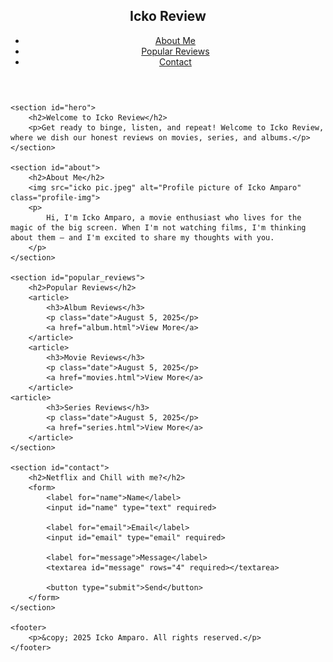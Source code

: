 <!DOCTYPE html>
<html lang="en">


<head>
    <meta charset="UTF-8">
    <meta name="viewport" content="width=device-width, initial-scale=1.0">
    <title>Icko Amparo | Personal Blog & Portfolio</title>
    <link rel="stylesheet" href="styles.css">
</head>
<body>
    <header>
        <nav>
            <h1>Icko Review</h1>
            <ul>
                <li><a href="#about">About Me</a></li>
                <li><a href="#popular_reviews">Popular Reviews</a></li>
                <li><a href="#contact">Contact</a></li>
            </ul>
        </nav>
    </header>

    <section id="hero">
        <h2>Welcome to Icko Review</h2>
        <p>Get ready to binge, listen, and repeat! Welcome to Icko Review, where we dish our honest reviews on movies, series, and albums.</p>
    </section>

    <section id="about">
        <h2>About Me</h2>
        <img src="icko pic.jpeg" alt="Profile picture of Icko Amparo" class="profile-img">
        <p>
            Hi, I'm Icko Amparo, a movie enthusiast who lives for the magic of the big screen. When I'm not watching films, I'm thinking about them – and I'm excited to share my thoughts with you.
        </p>
    </section>

    <section id="popular_reviews">
        <h2>Popular Reviews</h2>
        <article>
            <h3>Album Reviews</h3>
            <p class="date">August 5, 2025</p>
            <a href="album.html">View More</a>
        </article>
        <article>
            <h3>Movie Reviews</h3>
            <p class="date">August 5, 2025</p>
            <a href="movies.html">View More</a>
        </article>
	<article>
            <h3>Series Reviews</h3>
            <p class="date">August 5, 2025</p>
            <a href="series.html">View More</a>
        </article>
    </section>

    <section id="contact">
        <h2>Netflix and Chill with me?</h2>
        <form>
            <label for="name">Name</label>
            <input id="name" type="text" required>

            <label for="email">Email</label>
            <input id="email" type="email" required>

            <label for="message">Message</label>
            <textarea id="message" rows="4" required></textarea>

            <button type="submit">Send</button>
        </form>
    </section>

    <footer>
        <p>&copy; 2025 Icko Amparo. All rights reserved.</p>
    </footer>
</body>
</html>
